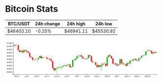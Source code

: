 # Bitcoin Stats

BTC/USDT|24h change|24h high|24h low|
|---|---|---|---|
|$46403.10|-0.25%|$46941.11|$45530.92|

<img src="./chart.svg">
